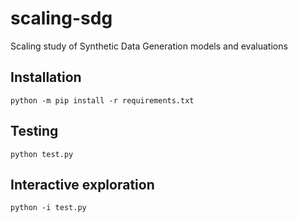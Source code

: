# scaling-sdg
Scaling study of Synthetic Data Generation models and evaluations

## Installation
```
python -m pip install -r requirements.txt
```

## Testing
```
python test.py
```

## Interactive exploration
```
python -i test.py
```
